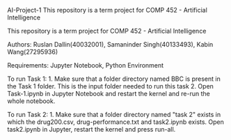 AI-Project-1 This repository is a term project for COMP 452 - Artificial Intelligence

This repository is a term project for COMP 452 - Artificial Intelligence

Authors: Ruslan Dallin(40032001), Samaninder Singh(40133493), Kabin Wang(27295936)

Requirements: Jupyter Notebook, Python Environment

To run Task 1: 1. Make sure that a folder directory named BBC is present in the Task 1 folder. This is the input folder needed to run this task 2. Open Task-1.ipynb in Jupyter Notebook and restart the kernel and re-run the whole notebook.

To run Task 2: 1. Make sure that a folder directory named "task 2" exists in which the drug200.csv, drug-performance.txt and task2.ipynb exists. Open task2.ipynb in Jupyter, restart the kernel and press run-all.
